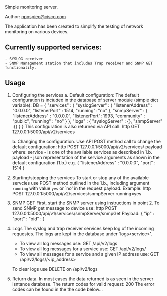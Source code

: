 Simple monitoring server.

Author: npospiec@cisco.com

The application has been created to simplify the testing of network monitoring on various devices.

## Currently supported services:
    - SYSLOG receiver
    - SNMP Management station that includes Trap receiver and SNMP GET functionality.

## Usage
1. Configuring the services
    a. Default configuration:
        The default configuration is included in the database of server module (simple dict variable):
        DB = {
        "services" : {
            "syslogServer" : {
                "listenerAddress" : "0.0.0.0",
                "listenerPort" : 1514,
                "running": "no"
        },
            "snmpServer" : {
                "listenerAddress" : "0.0.0.0",
                "listenerPort": 1993,
                "community" : "public",
                "running" : "no"
        }
        },
        "logs" : {
            "syslogServer" : {},
            "snmpServer" :{}
            }
        }
        This configuration is also returned via API call:
        http GET 127.0.0.1:5000/api/v2/services

    b. Changing the configuration.
        Use API POST method call to change the default configuration:
        http POST 127.0.0.1:5000/api/v2/services/<service> payload
        where:
            service - is one of the available services as described in 1.b.
            payload - json representation of the service arguments as shown in the default configuration (1.b.) e.g.
            {
                "listenerAddress" : "0.0.0.0",
                "port" : 1514
            }
2. Starting/stopping the services
    To start or stop any of the available servcies use POST method outlined in the 1.b., including argument `running`
    with value `yes` or `no' in the request payload. Example:
        http POST 127.0.0.1:5000/api/v2/services/snmpServer running=yes

3. SNMP GET
    First, start the SNMP server using instructions in point 2. To send SNMP get message to device use:
    http POST 127.0.0.1:5000/api/v1/services/snmpServer/snmpGet
        Payload: {
                    "ip" :
                    "port" :
                    "oid" :
                }
4. Logs
    The syslog and trap receiver services keep log of the incoming requestes. The logs are kept in the database under
    `logs\<service>'.
    - To view all log messages use: GET /api/v2/logs
    - To view all log messages for a service use: GET /api/v2/logs/<service>
    - To view all messages for a service and a given IP address use: GET /api/v2/logs/<service>/<ip_address>

    To clear logs use DELETE on /api/v2/logs

5. Return data.
    In most cases the data returned is as seen in the server isntance database. The return codes for valid request: 200
    The error codes can be found in the the code below...